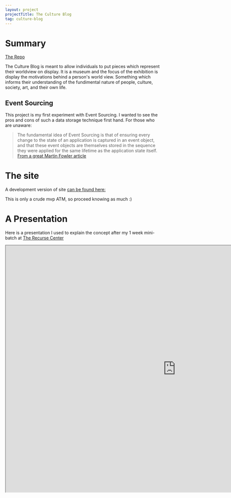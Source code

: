 ```yaml
---
layout: project
projectTitle: The Culture Blog
tag: culture-blog
--- 
```

# Summary

[The Repo](https://github.com/kennette21/culture-blog/tree/master/client)

The Culture Blog is meant to allow individuals to put pieces which represent their worldview on display. It is a museum and the focus of the exhibition is display the motivations behind a person's world view. Something which informs their understanding of the fundimental nature of people, culture, society, art, and their own life.

## Event Sourcing

This project is my first experiment with Event Sourcing. I wanted to see the pros and cons of such a data storage technique first hand. For those who are unaware:
> The fundamental idea of Event Sourcing is that of ensuring every change to the state of an application is captured in an event object, and that these event objects are themselves stored in the sequence they were applied for the same lifetime as the application state itself.
[From a great Martin Fowler article](https://martinfowler.com/eaaDev/EventSourcing.html)

# The site

A development version of site [can be found here:](https://culture-blog-84dd9.web.app/login)

This is only a crude mvp ATM, so proceed knowing as much :)

# A Presentation

Here is a presentation I used to explain the concept after my 1 week mini-batch at [The Recurse Center](https://www.recurse.com/)

<iframe width="1100" height="800" src="https://prezi.com/view/4m81_rq9pude/embed" webkitallowfullscreen="1" mozallowfullscreen="1" allowfullscreen="1"></iframe>


